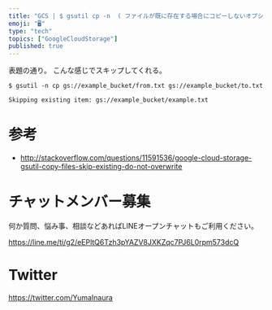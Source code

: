 ```yaml
---
title: "GCS | $ gsutil cp -n  ( ファイルが既に存在する場合にコピーしないオプション )"
emoji: "🖥"
type: "tech"
topics: ["GoogleCloudStorage"]
published: true
---
```


表題の通り。
こんな感じでスキップしてくれる。

```
$ gsutil -n cp gs://example_bucket/from.txt gs://example_bucket/to.txt

Skipping existing item: gs://example_bucket/example.txt
```

# 参考

- http://stackoverflow.com/questions/11591536/google-cloud-storage-gsutil-copy-files-skip-existing-do-not-overwrite








<!-- Update From Qiita API -->

# チャットメンバー募集


何か質問、悩み事、相談などあればLINEオープンチャットもご利用ください。

https://line.me/ti/g2/eEPltQ6Tzh3pYAZV8JXKZqc7PJ6L0rpm573dcQ





# Twitter


https://twitter.com/YumaInaura


<!-- Update From Qiita API -->


